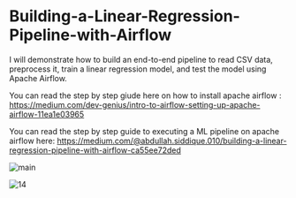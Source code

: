 # Building-a-Linear-Regression-Pipeline-with-Airflow

I will demonstrate how to build an end-to-end pipeline to read CSV data, preprocess it, train a linear regression model, and test the model using Apache Airflow.

You can read the step by step giude here on how to install apache airflow : https://medium.com/dev-genius/intro-to-airflow-setting-up-apache-airflow-11ea1e03965

You can read the step by step guide to executing a ML pipeline on apache airflow here: https://medium.com/@abdullah.siddique.010/building-a-linear-regression-pipeline-with-airflow-ca55ee72ded

![main](https://user-images.githubusercontent.com/88187437/236152503-d99633c2-74c3-423b-9ce3-44ead1994c91.PNG)

![14](https://user-images.githubusercontent.com/88187437/236152551-27956ae6-3d71-4d7e-b08e-7b6cab1010c0.PNG)
